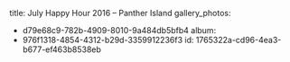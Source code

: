 title: July Happy Hour 2016 – Panther Island
gallery_photos:
  - d79e68c9-782b-4909-8010-9a484db5bfb4
album:
  - 976f1318-4854-4312-b29d-3359912236f3
id: 1765322a-cd96-4ea3-b677-ef463b8538eb
